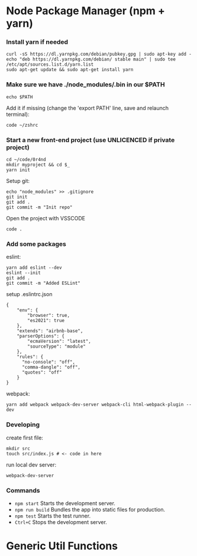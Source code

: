 # Node Package Manager (npm + yarn)

### Install yarn if needed
```
curl -sS https://dl.yarnpkg.com/debian/pubkey.gpg | sudo apt-key add -
echo "deb https://dl.yarnpkg.com/debian/ stable main" | sudo tee /etc/apt/sources.list.d/yarn.list
sudo apt-get update && sudo apt-get install yarn
```

### Make sure we have ./node_modules/.bin in our $PATH
```
echo $PATH
```
Add it if missing (change the 'export PATH' line, save and relaunch terminal):
```
code ~/zshrc
```

### Start a new front-end project (use UNLICENCED if private project)
```
cd ~/code/0r4nd
mkdir myproject && cd $_
yarn init
```
Setup git:
```
echo "node_modules" >> .gitignore
git init
git add .
git commit -m "Init repo"
```
Open the project with VSSCODE
```
code .
```

### Add some packages

eslint:
```
yarn add eslint --dev
eslint --init
git add .
git commit -m "Added ESLint"
```
setup .eslintrc.json
```
{
    "env": {
        "browser": true,
        "es2021": true
    },
    "extends": "airbnb-base",
    "parserOptions": {
        "ecmaVersion": "latest",
        "sourceType": "module"
    },
    "rules": {
      "no-console": "off",
      "comma-dangle": "off",
      "quotes": "off"
    }
}
```

webpack:
```
yarn add webpack webpack-dev-server webpack-cli html-webpack-plugin --dev
```

### Developing

create first file:
```
mkdir src
touch src/index.js # <- code in here
```

run local dev server:
```
webpack-dev-server
```


### Commands
- ```npm start``` Starts the development server.
- ```npm run build``` Bundles the app into static files for production.
- ```npm test``` Starts the test runner.
- ```Ctrl+C``` Stops the development server.

# Generic Util Functions
